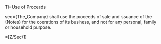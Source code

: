 Ti=Use of Proceeds

sec={The_Company} shall use the proceeds of sale and issuance of the {Notes} for the operations of its business, and not for any personal, family or household purpose.

=[Z/Sec/1]
